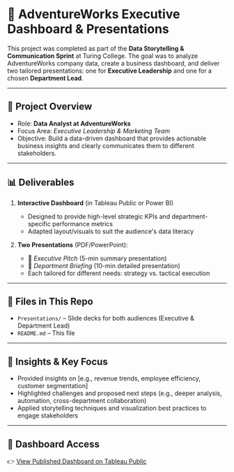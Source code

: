 # 🎯 AdventureWorks Executive Dashboard & Presentations

This project was completed as part of the **Data Storytelling & Communication Sprint** at Turing College. The goal was to analyze AdventureWorks company data, create a business dashboard, and deliver two tailored presentations: one for **Executive Leadership** and one for a chosen **Department Lead**.

---

## 🧩 Project Overview

* Role: **Data Analyst at AdventureWorks**
* Focus Area: *Executive Leadership & Marketing Team* 
* Objective: Build a data-driven dashboard that provides actionable business insights and clearly communicates them to different stakeholders.

---

## 📊 Deliverables

1. **Interactive Dashboard** (in Tableau Public or Power BI)

   * Designed to provide high-level strategic KPIs and department-specific performance metrics
   * Adapted layout/visuals to suit the audience's data literacy

2. **Two Presentations** (PDF/PowerPoint):

   * 🎯 *Executive Pitch* (5-min summary presentation)
   * 🧠 *Department Briefing* (10-min detailed presentation)
   * Each tailored for different needs: strategy vs. tactical execution

---

## 📁 Files in This Repo

* `Presentations/` – Slide decks for both audiences (Executive & Department Lead)
* `README.md` – This file

---

## 🧠 Insights & Key Focus

* Provided insights on \[e.g., revenue trends, employee efficiency, customer segmentation]
* Highlighted challenges and proposed next steps (e.g., deeper analysis, automation, cross-department collaboration)
* Applied storytelling techniques and visualization best practices to engage stakeholders

---

## 🔗 Dashboard Access

👉 [View Published Dashboard on Tableau Public](https://public.tableau.com/views/PresentationSoftSkills3/SalesOverview?:language=es-ES&:sid=&:redirect=auth&:display_count=n&:origin=viz_share_link)
